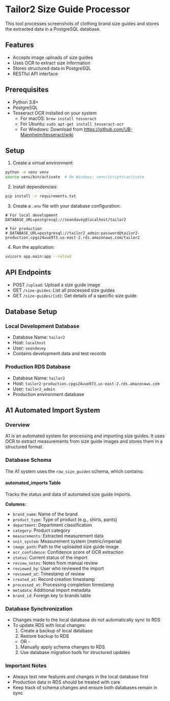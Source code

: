 # Tailor2 Size Guide Processor

This tool processes screenshots of clothing brand size guides and stores the extracted data in a PostgreSQL database.

## Features

- Accepts image uploads of size guides
- Uses OCR to extract size information
- Stores structured data in PostgreSQL
- RESTful API interface

## Prerequisites

- Python 3.8+
- PostgreSQL
- Tesseract OCR installed on your system
  - For macOS: `brew install tesseract`
  - For Ubuntu: `sudo apt-get install tesseract-ocr`
  - For Windows: Download from https://github.com/UB-Mannheim/tesseract/wiki

## Setup

1. Create a virtual environment:
```bash
python -m venv venv
source venv/bin/activate  # On Windows: venv\Scripts\activate
```

2. Install dependencies:
```bash
pip install -r requirements.txt
```

3. Create a `.env` file with your database configuration:
```
# For local development
DATABASE_URL=postgresql://seandavey@localhost/tailor2

# For production
# DATABASE_URL=postgresql://tailor2_admin:password@tailor2-production.cpgs24uuo973.us-east-2.rds.amazonaws.com/tailor2
```

4. Run the application:
```bash
uvicorn app.main:app --reload
```

## API Endpoints

- POST `/upload`: Upload a size guide image
- GET `/size-guides`: List all processed size guides
- GET `/size-guides/{id}`: Get details of a specific size guide

## Database Setup

### Local Development Database
- Database Name: `tailor2`
- Host: `localhost`
- User: `seandavey`
- Contains development data and test records

### Production RDS Database
- Database Name: `tailor2`
- Host: `tailor2-production.cpgs24uuo973.us-east-2.rds.amazonaws.com`
- User: `tailor2_admin`
- Production environment database

## A1 Automated Import System

### Overview
A1 is an automated system for processing and importing size guides. It uses OCR to extract measurements from size guide images and stores them in a structured format.

### Database Schema
The A1 system uses the `raw_size_guides` schema, which contains:

#### automated_imports Table
Tracks the status and data of automated size guide imports.

**Columns:**
- `brand_name`: Name of the brand
- `product_type`: Type of product (e.g., shirts, pants)
- `department`: Department classification
- `category`: Product category
- `measurements`: Extracted measurement data
- `unit_system`: Measurement system (metric/imperial)
- `image_path`: Path to the uploaded size guide image
- `ocr_confidence`: Confidence score of OCR extraction
- `status`: Current status of the import
- `review_notes`: Notes from manual review
- `reviewed_by`: User who reviewed the import
- `reviewed_at`: Timestamp of review
- `created_at`: Record creation timestamp
- `processed_at`: Processing completion timestamp
- `metadata`: Additional import metadata
- `brand_id`: Foreign key to brands table

### Database Synchronization
- Changes made to the local database do not automatically sync to RDS
- To update RDS with local changes:
  1. Create a backup of local database
  2. Restore backup to RDS
  - OR -
  1. Manually apply schema changes to RDS
  2. Use database migration tools for structured updates

### Important Notes
- Always test new features and changes in the local database first
- Production data in RDS should be treated with care
- Keep track of schema changes and ensure both databases remain in sync 
